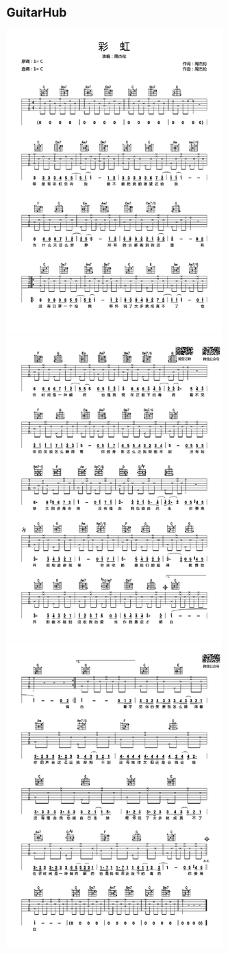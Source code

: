 # GuitarHub

![周杰伦《彩虹》吉他谱_C调原版编配_0](./周杰伦《彩虹》吉他谱_C调原版编配_0.jpg)
![周杰伦《彩虹》吉他谱_C调原版编配_1](./周杰伦《彩虹》吉他谱_C调原版编配_1.jpg)
![周杰伦《彩虹》吉他谱_C调原版编配_2](./周杰伦《彩虹》吉他谱_C调原版编配_2.jpg)
